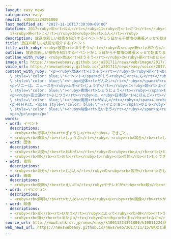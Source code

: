 ```yaml
---
layout: easy_news
categories: easy
newsid: k10011224391000
last_modified_at: '2017-11-16T17:30:00+09:00'
datetime: 2017<ruby>年<rt>ねん</rt></ruby>11<ruby>月<rt>がつ</rt></ruby>16<ruby>日<rt>にち</rt></ruby>
  17<ruby>時<rt>じ</rt></ruby>30<ruby>分<rt>ふん</rt></ruby>
description: 放送の新しい技術を紹介するイベントが１５日から千葉市の幕張メッセで始まりました。
title: 放送の新しい技術を紹介するイベント
title_with_ruby: <ruby>放送<rt>ほうそう</rt></ruby>の<ruby>新<rt>あたら</rt></ruby>しい<ruby>技術<rt>ぎじゅつ</rt></ruby>を<ruby>紹介<rt>しょうかい</rt></ruby>するイベント
outline: 放送の新しい技術を紹介するイベントが１５日から千葉市の幕張メッセで始まりました。
outline_with_ruby: <ruby>放送<rt>ほうそう</rt></ruby>の<ruby>新<rt>あたら</rt></ruby>しい<ruby>技術<rt>ぎじゅつ</rt></ruby>を<ruby>紹介<rt>しょうかい</rt></ruby>するイベントが１５<ruby>日<rt>にち</rt></ruby>から<ruby>千葉市<rt>ちばし</rt></ruby>の<ruby>幕張<rt>まくはり</rt></ruby>メッセで<ruby>始<rt>はじ</rt></ruby>まりました。
image_url: https://newswebeasy.github.io/ja201711/news/web/image/2017/11/15/K10011224391_1711151528_1711151529_01_02.jpg
voice_url: https://newswebeasy.github.io/ja201711/news/easy/voice/2017/11/16/k10011224391000.mp3
content_with_ruby: "<p><ruby>放送<rt>ほうそう</rt></ruby>の<ruby>新<rt>あたら</rt></ruby>しい<ruby>技術<rt>ぎじゅつ</rt></ruby>を<ruby>紹介<rt>しょうかい</rt></ruby>する<span\
  \ style=\"color: blue;\">イベント</span>が１５<ruby>日<rt>にち</rt></ruby>から<ruby>千葉市<rt>ちばし</rt></ruby>の<ruby>幕張<rt>まくはり</rt></ruby>メッセで<ruby>始<rt>はじ</rt></ruby>まりました。<ruby>今年<rt>ことし</rt></ruby>は、<ruby>日本<rt>にっぽん</rt></ruby>や<ruby>外国<rt>がいこく</rt></ruby>の１１３９の<ruby>会社<rt>かいしゃ</rt></ruby>や<span\
  \ style=\"color: blue;\"><ruby>団体<rt>だんたい</rt></ruby></span>が<ruby>新<rt>あたら</rt></ruby>しい<ruby>技術<rt>ぎじゅつ</rt></ruby>を<ruby>紹介<rt>しょうかい</rt></ruby>しています。</p>\n\
  <p>ソニーは、ニュースを<ruby>上手<rt>じょうず</rt></ruby>に<ruby>読<rt>よ</rt></ruby>むＣＧ＝コンピューターグラフィックスの<ruby>技術<rt>ぎじゅつ</rt></ruby>を<ruby>紹介<rt>しょうかい</rt></ruby>しています。ＣＧのアナウンサーがニュースを<ruby>読<rt>よ</rt></ruby>むと、<ruby>顔<rt>かお</rt></ruby>の<span\
  \ style=\"color: blue;\"><ruby>表情<rt>ひょうじょう</rt></ruby></span>も<ruby>変<rt>か</rt></ruby>わります。</p>\n\
  <p><ruby>富士通<rt>ふじつう</rt></ruby>は、<ruby>日本語<rt>にほんご</rt></ruby>をすぐに<ruby>英語<rt>えいご</rt></ruby>などに<ruby>翻訳<rt>ほんやく</rt></ruby>して、<span\
  \ style=\"color: blue;\"><ruby>画面<rt>がめん</rt></ruby></span>に<ruby>出<rt>だ</rt></ruby>す<ruby>技術<rt>ぎじゅつ</rt></ruby>を<ruby>紹介<rt>しょうかい</rt></ruby>しています。１９の<ruby>外国語<rt>がいこくご</rt></ruby>を<ruby>翻訳<rt>ほんやく</rt></ruby>することができます。この<ruby>技術<rt>ぎじゅつ</rt></ruby>はスポーツの<ruby>放送<rt>ほうそう</rt></ruby>などに<ruby>使<rt>つか</rt></ruby>うことができそうです。</p>\n\
  <p>ＮＨＫは、<span style=\"color: blue;\">ハイビジョン</span>の１６<ruby>倍<rt>ばい</rt></ruby>きれいな「８Ｋ」のカメラで<ruby>撮<rt>と</rt></ruby>った<span\
  \ style=\"color: blue;\"><ruby>映像<rt>えいぞう</rt></ruby></span>を<ruby>放送<rt>ほうそう</rt></ruby>する<ruby>車<rt>くるま</rt></ruby>を<ruby>紹介<rt>しょうかい</rt></ruby>しています。８Ｋの<ruby>放送<rt>ほうそう</rt></ruby>は、<ruby>来年<rt>らいねん</rt></ruby>１２<ruby>月<rt>がつ</rt></ruby>にＮＨＫで<ruby>始<rt>はじ</rt></ruby>まります。</p>\n\
  <p></p>\n<p></p>"
words:
- word: イベント
  descriptions:
  - <ruby><rb>行事</rb><rt>ぎょうじ</rt></ruby>。できごと。
  - <ruby><rb>勝負</rb><rt>しょうぶ</rt></ruby>。<ruby><rb>試合</rb><rt>しあい</rt></ruby>。
- word: 団体
  descriptions:
  - <ruby><rb>大勢</rb><rt>おおぜい</rt></ruby>の<ruby><rb>人</rb><rt>ひと</rt></ruby>の<ruby><rb>集</rb><rt>あつ</rt></ruby>まり。
  - <ruby><rb>同</rb><rt>おな</rt></ruby>じ<ruby><rb>目的</rb><rt>もくてき</rt></ruby>を<ruby><rb>持</rb><rt>も</rt></ruby>った<ruby><rb>人々</rb><rt>ひとびと</rt></ruby>の<ruby><rb>集</rb><rt>あつ</rt></ruby>まり。
- word: 表情
  descriptions:
  - <ruby><rb>自分</rb><rt>じぶん</rt></ruby>の<ruby><rb>気持</rb><rt>きも</rt></ruby>ちを<ruby><rb>顔</rb><rt>かお</rt></ruby>や<ruby><rb>身</rb><rt>み</rt></ruby>ぶりに<ruby><rb>表</rb><rt>あらわ</rt></ruby>すこと。また、その<ruby><rb>顔</rb><rt>かお</rt></ruby>つき。
- word: 画面
  descriptions:
  - <ruby><rb>映画</rb><rt>えいが</rt></ruby>やテレビが<ruby><rb>映</rb><rt>うつ</rt></ruby>っている<ruby><rb>部分</rb><rt>ぶぶん</rt></ruby>。
- word: ハイビジョン
  descriptions:
  - <ruby><rb>鮮明</rb><rt>せんめい</rt></ruby>な<ruby><rb>画像</rb><rt>がぞう</rt></ruby>と<ruby><rb>良質</rb><rt>りょうしつ</rt></ruby>な<ruby><rb>音声</rb><rt>おんせい</rt></ruby>を<ruby><rb>実現</rb><rt>じつげん</rt></ruby>した<ruby><rb>最新式</rb><rt>さいしんしき</rt></ruby>のテレビ。
- word: 映像
  descriptions:
  - <ruby><rb>光</rb><rt>ひかり</rt></ruby>によって<ruby><rb>映</rb><rt>うつ</rt></ruby>し<ruby><rb>出</rb><rt>だ</rt></ruby>された、<ruby><rb>物</rb><rt>もの</rt></ruby>の<ruby><rb>姿</rb><rt>すがた</rt></ruby>。
  - <ruby><rb>頭</rb><rt>あたま</rt></ruby>の<ruby><rb>中</rb><rt>なか</rt></ruby>にうかんだ<ruby><rb>物</rb><rt>もの</rt></ruby>の<ruby><rb>形</rb><rt>かたち</rt></ruby>やようす。イメージ。
source_url: http://www3.nhk.or.jp/news/easy/k10011224391000/k10011224391000.html
web_news_url: https://newswebeasy.github.io/news/web/2017/11/15/8Kなど最新技術を紹介-国際放送機器展-始まる
...
```

